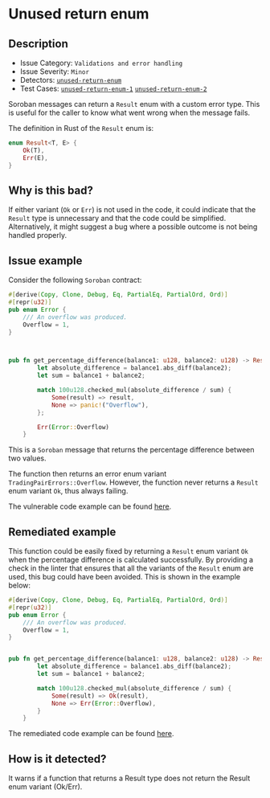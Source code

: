 # Unused return enum

## Description

- Issue Category: `Validations and error handling`
- Issue Severity: `Minor`
- Detectors: [`unused-return-enum`](https://github.com/CoinFabrik/scout-soroban/tree/main/detectors/unused-return-enum)
- Test Cases: [`unused-return-enum-1`](https://github.com/CoinFabrik/scout-soroban/tree/main/test-cases/unused-return-enum/unused-return-enum-1) [`unused-return-enum-2`](https://github.com/CoinFabrik/scout-soroban/tree/main/test-cases/unused-return-enum/unused-return-enum-2)

Soroban messages can return a `Result` enum with a custom error type. This is useful for the caller to know what went wrong when the message fails.

The definition in Rust of the `Result` enum is:

```rust
enum Result<T, E> {
    Ok(T),
    Err(E),
}
```

## Why is this bad?

If either variant (`Ok` or `Err`) is not used in the code, it could indicate that the `Result` type is unnecessary and that the code could be simplified. Alternatively, it might suggest a bug where a possible outcome is not being handled properly.

## Issue example

Consider the following `Soroban` contract:

```rust
#[derive(Copy, Clone, Debug, Eq, PartialEq, PartialOrd, Ord)]
#[repr(u32)]
pub enum Error {
    /// An overflow was produced.
    Overflow = 1,
}



pub fn get_percentage_difference(balance1: u128, balance2: u128) -> Result<u128, Error> {
        let absolute_difference = balance1.abs_diff(balance2);
        let sum = balance1 + balance2;

        match 100u128.checked_mul(absolute_difference / sum) {
            Some(result) => result,
            None => panic!("Overflow"),
        };

        Err(Error::Overflow)
    }
```

This is a `Soroban` message that returns the percentage difference between two values.

The function then returns an error enum variant `TradingPairErrors::Overflow`.
However, the function never returns a `Result` enum variant `Ok`, thus always
failing.

The vulnerable code example can be found [here](https://github.com/CoinFabrik/scout-soroban/tree/main/test-cases/unused-return-enum/unused-return-enum-1/remediated-example).

## Remediated example

This function could be easily fixed by returning a `Result` enum variant `Ok`
when the percentage difference is calculated successfully. By providing a check in
the linter that ensures that all the variants of the `Result` enum are used, this
bug could have been avoided. This is shown in the example below:

```rust
#[derive(Copy, Clone, Debug, Eq, PartialEq, PartialOrd, Ord)]
#[repr(u32)]
pub enum Error {
    /// An overflow was produced.
    Overflow = 1,
}


pub fn get_percentage_difference(balance1: u128, balance2: u128) -> Result<u128, Error> {
        let absolute_difference = balance1.abs_diff(balance2);
        let sum = balance1 + balance2;

        match 100u128.checked_mul(absolute_difference / sum) {
            Some(result) => Ok(result),
            None => Err(Error::Overflow),
        }
    }
```

The remediated code example can be found [here](https://github.com/CoinFabrik/scout-soroban/tree/main/test-cases/unused-return-enum//unused-return-enum-1/remediated-example).

## How is it detected?

It warns if a function that returns a Result type does not return the Result enum variant (Ok/Err).
